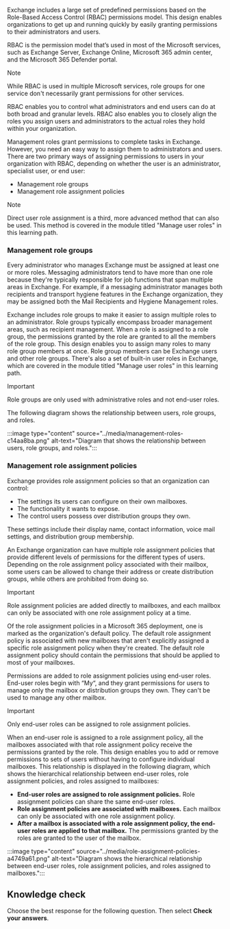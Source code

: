 Exchange includes a large set of predefined permissions based on the Role-Based Access Control (RBAC) permissions model. This design enables organizations to get up and running quickly by easily granting permissions to their administrators and users.

RBAC is the permission model that’s used in most of the Microsoft services, such as Exchange Server, Exchange Online, Microsoft 365 admin center, and the Microsoft 365 Defender portal.

> [!NOTE]
> While RBAC is used in multiple Microsoft services, role groups for one service don't necessarily grant permissions for other services.

RBAC enables you to control what administrators and end users can do at both broad and granular levels. RBAC also enables you to closely align the roles you assign users and administrators to the actual roles they hold within your organization.

Management roles grant permissions to complete tasks in Exchange. However, you need an easy way to assign them to administrators and users. There are two primary ways of assigning permissions to users in your organization with RBAC, depending on whether the user is an administrator, specialist user, or end user:

 -  Management role groups
 -  Management role assignment policies

> [!NOTE]
> Direct user role assignment is a third, more advanced method that can also be used. This method is covered in the module titled "Manage user roles" in this learning path.

### Management role groups

Every administrator who manages Exchange must be assigned at least one or more roles. Messaging administrators tend to have more than one role because they're typically responsible for job functions that span multiple areas in Exchange. For example, if a messaging administrator manages both recipients and transport hygiene features in the Exchange organization, they may be assigned both the Mail Recipients and Hygiene Management roles.

Exchange includes role groups to make it easier to assign multiple roles to an administrator. Role groups typically encompass broader management areas, such as recipient management. When a role is assigned to a role group, the permissions granted by the role are granted to all the members of the role group. This design enables you to assign many roles to many role group members at once. Role group members can be Exchange users and other role groups. There's also a set of built-in user roles in Exchange, which are covered in the module titled "Manage user roles" in this learning path.

> [!IMPORTANT]
> Role groups are only used with administrative roles and not end-user roles.

The following diagram shows the relationship between users, role groups, and roles.

:::image type="content" source="../media/management-roles-c14aa8ba.png" alt-text="Diagram that shows the relationship between users, role groups, and roles.":::


### Management role assignment policies

Exchange provides role assignment policies so that an organization can control:

 -  The settings its users can configure on their own mailboxes.
 -  The functionality it wants to expose.
 -  The control users possess over distribution groups they own.

These settings include their display name, contact information, voice mail settings, and distribution group membership.

An Exchange organization can have multiple role assignment policies that provide different levels of permissions for the different types of users. Depending on the role assignment policy associated with their mailbox, some users can be allowed to change their address or create distribution groups, while others are prohibited from doing so.

> [!IMPORTANT]
> Role assignment policies are added directly to mailboxes, and each mailbox can only be associated with one role assignment policy at a time.

Of the role assignment policies in a Microsoft 365 deployment, one is marked as the organization's default policy. The default role assignment policy is associated with new mailboxes that aren't explicitly assigned a specific role assignment policy when they're created. The default role assignment policy should contain the permissions that should be applied to most of your mailboxes.

Permissions are added to role assignment policies using end-user roles. End-user roles begin with “My“, and they grant permissions for users to manage only the mailbox or distribution groups they own. They can't be used to manage any other mailbox.

> [!IMPORTANT]
> Only end-user roles can be assigned to role assignment policies.

When an end-user role is assigned to a role assignment policy, all the mailboxes associated with that role assignment policy receive the permissions granted by the role. This design enables you to add or remove permissions to sets of users without having to configure individual mailboxes. This relationship is displayed in the following diagram, which shows the hierarchical relationship between end-user roles, role assignment policies, and roles assigned to mailboxes:

 -  **End-user roles are assigned to role assignment policies.** Role assignment policies can share the same end-user roles.
 -  **Role assignment policies are associated with mailboxes.** Each mailbox can only be associated with one role assignment policy.
 -  **After a mailbox is associated with a role assignment policy, the end-user roles are applied to that mailbox.** The permissions granted by the roles are granted to the user of the mailbox.

:::image type="content" source="../media/role-assignment-policies-a4749a61.png" alt-text="Diagram shows the hierarchical relationship between end-user roles, role assignment policies, and roles assigned to mailboxes.":::


## Knowledge check

Choose the best response for the following question. Then select **Check your answers**.